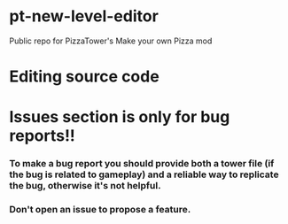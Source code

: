 # pt-new-level-editor
Public repo for PizzaTower's Make your own Pizza mod

# Editing source code

# Issues section is only for bug reports!!
### To make a bug report you should provide both a tower file (if the bug is related to gameplay) and a reliable way to replicate the bug, otherwise it's not helpful.
### Don't open an issue to propose a feature.
